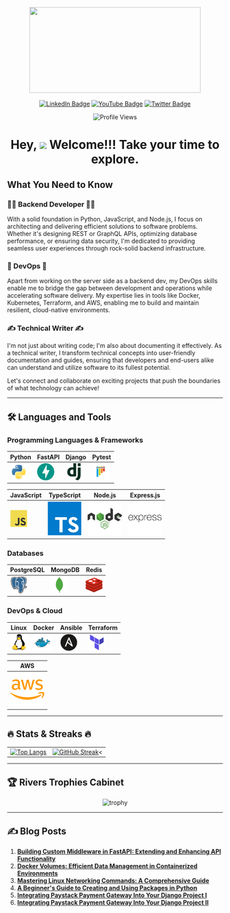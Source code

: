 <div align="center">
  <img src="https://media.giphy.com/media/L1R1tvI9svkIWwpVYr/giphy.gif" width="400" height="200"/>
  
  [![LinkedIn Badge](https://img.shields.io/badge/LinkedIn-blue?style=for-the-badge&logo=linkedin&logoColor=white)](https://www.linkedin.com/in/princewillingoo)
  [![YouTube Badge](https://img.shields.io/badge/YouTube-red?style=for-the-badge&logo=youtube&logoColor=white)](#)
  [![Twitter Badge](https://img.shields.io/badge/Twitter-blue?style=for-the-badge&logo=twitter&logoColor=white)](https://twitter.com/princewillingoo)
  
  ![Profile Views](https://komarev.com/ghpvc/?username=princewilling&style=flat-square&color=blue)
  
  # Hey, <img src="https://media.giphy.com/media/hvRJCLFzcasrR4ia7z/giphy.gif" width="40px"/> Welcome!!! Take your time to explore.
</div>

## What You Need to Know

### 👨‍💻 Backend Developer 👨‍💻

With a solid foundation in Python, JavaScript, and Node.js, I focus on architecting and delivering efficient solutions to software problems. Whether it's designing REST or GraphQL APIs, optimizing database performance, or ensuring data security, I'm dedicated to providing seamless user experiences through rock-solid backend infrastructure.

### 🔧 DevOps 🔧

Apart from working on the server side as a backend dev, my DevOps skills enable me to bridge the gap between development and operations while accelerating software delivery. My expertise lies in tools like Docker, Kubernetes, Terraform, and AWS, enabling me to build and maintain resilient, cloud-native environments.

### ✍️ Technical Writer ✍️

I'm not just about writing code; I'm also about documenting it effectively. As a technical writer, I transform technical concepts into user-friendly documentation and guides, ensuring that developers and end-users alike can understand and utilize software to its fullest potential.

Let's connect and collaborate on exciting projects that push the boundaries of what technology can achieve!

---

## 🛠️ Languages and Tools

### Programming Languages & Frameworks
| Python | FastAPI | Django | Pytest |
|--------|---------|--------|--------|
| <img src="https://github.com/devicons/devicon/blob/master/icons/python/python-original.svg" width="40" height="40"/> | <img src="https://github.com/devicons/devicon/blob/master/icons/fastapi/fastapi-original.svg" width="40" height="40"/> | <img src="https://github.com/devicons/devicon/blob/master/icons/django/django-plain.svg" width="40" height="40"/> | <img src="https://github.com/devicons/devicon/blob/master/icons/pytest/pytest-original.svg" width="40" height="40"/> |

| JavaScript | TypeScript | Node.js | Express.js |
|------------|------------|---------|------------|
| <img src="https://github.com/devicons/devicon/blob/master/icons/javascript/javascript-original.svg" width="40" height="40"/> | <img src="https://github.com/devicons/devicon/blob/master/icons/typescript/typescript-original.svg" width="80" height="80"/> | <img src="https://github.com/devicons/devicon/blob/master/icons/nodejs/nodejs-original-wordmark.svg" width="80" height="80"/> | <img src="https://github.com/devicons/devicon/blob/master/icons/express/express-original-wordmark.svg" width="80" height="80"/> |

### Databases
| PostgreSQL | MongoDB | Redis |
|------------|---------|-------|
| <img src="https://github.com/devicons/devicon/blob/master/icons/postgresql/postgresql-original.svg" width="40" height="40"/> | <img src="https://github.com/devicons/devicon/blob/master/icons/mongodb/mongodb-plain.svg" width="40" height="40"/> | <img src="https://github.com/devicons/devicon/blob/master/icons/redis/redis-original.svg" width="40" height="40"/> |

### DevOps & Cloud
| Linux | Docker | Ansible | Terraform |
|-------|--------|---------|-----------|
| <img src="https://github.com/devicons/devicon/blob/master/icons/linux/linux-original.svg" width="40" height="40"/> | <img src="https://github.com/devicons/devicon/blob/master/icons/docker/docker-original.svg" width="40" height="40"/> | <img src="https://github.com/devicons/devicon/blob/master/icons/ansible/ansible-original.svg" width="40" height="40"/> | <img src="https://github.com/devicons/devicon/blob/master/icons/terraform/terraform-original.svg" width="40" height="40"/> |

| AWS |
|-----|
| <img src="https://github.com/devicons/devicon/blob/master/icons/amazonwebservices/amazonwebservices-plain-wordmark.svg" width="80" height="80"/> |

---

## 🔥 Stats & Streaks 🔥

<table style="width:100%">
  <tr>
    <td><a href="https://github.com/princewillingoo/github-readme-stats"><img src="https://github-readme-stats.vercel.app/api/top-langs/?username=princewillingoo&hide=jupyter%20notebook,html,css,scss,dockerfile,makefile,mako,shell,gherkin&theme=vision-friendly-dark" alt="Top Langs"></a></td>
    <td><a href="https://git.io/streak-stats"><img src="https://streak-stats.demolab.com?user=princewillingoo&theme=vue-dark&border_radius=5&short_numbers=true&date_format=M%20j%5B%2C%20Y%5D&exclude_days=Sun&card_width=550&card_height=250" alt="GitHub Streak" /></a><</td>
  </tr>
</table>

---

## 🏆 Rivers Trophies Cabinet

<div align="center">
  
![trophy](https://github-profile-trophy.vercel.app/?username=princewillingoo&theme=onedark)

</div>

---

## ✍️ Blog Posts

1. [**Building Custom Middleware in FastAPI: Extending and Enhancing API Functionality**](https://semaphoreci.com/blog/custom-middleware-fastapi)
2. [**Docker Volumes: Efficient Data Management in Containerized Environments**](https://semaphoreci.com/blog/docker-volumes)
3. [**Mastering Linux Networking Commands: A Comprehensive Guide**](https://earthly.dev/blog/linux-network-commands/)
4. [**A Beginner's Guide to Creating and Using Packages in Python**](https://www.makeuseof.com/create-distribute-use-packages-in-python/)
5. [**Integrating Paystack Payment Gateway Into Your Django Project I**](https://willingly.hashnode.dev/integrating-paystack-payment-gateway-with-django)
6. [**Integrating Paystack Payment Gateway Into Your Django Project II**](https://willingly.hashnode.dev/integrating-paystack-payment-gateway-with-django-ii)
